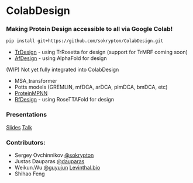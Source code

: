 # ColabDesign
### Making Protein Design accessible to all via Google Colab! 
```bash
pip install git+https://github.com/sokrypton/ColabDesign.git
```
- [TrDesign](/tr) - using TrRosetta for design (support for TrMRF coming soon)
- [AfDesign](/af) - using AlphaFold for design

(WIP) Not yet fully integrated into ColabDesign 
- MSA_transformer
- Potts models (GREMLIN, mfDCA, arDCA, plmDCA, bmDCA, etc)
- [ProteinMPNN](https://github.com/dauparas/ProteinMPNN)
- [RfDesign](https://github.com/RosettaCommons/RFDesign) - using RoseTTAFold for design

### Presentations
[Slides](https://docs.google.com/presentation/d/1Zy7lf_LBK0_G3e7YQLSPP5aj_-AR5I131fTsxJrLdg4/)
[Talk](https://www.youtube.com/watch?v=2HmXwlKWMVs)

### Contributors:
- Sergey Ovchinnikov [@sokrypton](https://github.com/sokrypton)
- Justas Dauparas [@dauparas](https://github.com/dauparas)
- Weikun.Wu [@guyujun](https://github.com/guyujun) [Levinthal.bio](http://levinthal.bio/en/)
- Shihao Feng
